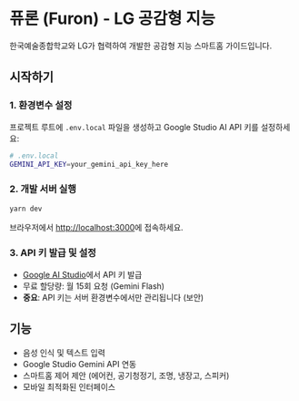 # 퓨론 (Furon) - LG 공감형 지능

한국예술종합학교와 LG가 협력하여 개발한 공감형 지능 스마트홈 가이드입니다.

## 시작하기

### 1. 환경변수 설정
프로젝트 루트에 `.env.local` 파일을 생성하고 Google Studio AI API 키를 설정하세요:

```bash
# .env.local
GEMINI_API_KEY=your_gemini_api_key_here
```

### 2. 개발 서버 실행
```bash
yarn dev
```

브라우저에서 [http://localhost:3000](http://localhost:3000)에 접속하세요.

### 3. API 키 발급 및 설정
- [Google AI Studio](https://aistudio.google.com/app/apikey)에서 API 키 발급
- 무료 할당량: 월 15회 요청 (Gemini Flash)
- **중요**: API 키는 서버 환경변수에서만 관리됩니다 (보안)

## 기능

- 음성 인식 및 텍스트 입력
- Google Studio Gemini API 연동
- 스마트홈 제어 제안 (에어컨, 공기청정기, 조명, 냉장고, 스피커)
- 모바일 최적화된 인터페이스
